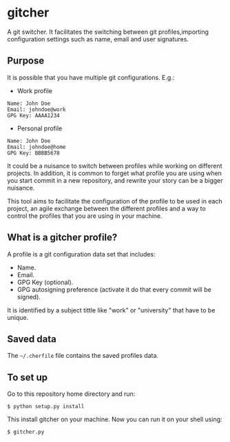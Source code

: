 # gitcher

A git switcher. It facilitates the switching between git profiles,importing configuration settings such as name, email and user signatures.


## Purpose

It is possible that you have multiple git configurations. E.g.:

- Work profile

```
Name: John Doe
Email: johndoe@work
GPG Key: AAAA1234
```

- Personal profile

```
Name: John Doe
Email: johndoe@home
GPG Key: BBBB5678
```

It could be a nuisance to switch between profiles while working on different projects. In addition, it is common to forget what profile you are using when you start commit in a new repository, and rewrite your story can be a bigger nuisance.

This tool aims to facilitate the configuration of the profile to be used in each project, an agile exchange between the different profiles and a way to control the profiles that you are using in your machine.


## What is a gitcher profile?

A profile is a git configuration data set that includes:

- Name.
- Email.
- GPG Key (optional).
- GPG autosigning preference (activate it do that every commit will be signed).

It is identified by a subject tittle like "work" or "university" that have to be unique.


## Saved data

The `~/.cherfile` file contains the saved profiles data.


## To set up

Go to this repository home directory and run:

```
$ python setup.py install
```

This install gitcher on your machine. Now you can run it on your shell using:

```
$ gitcher.py
```


